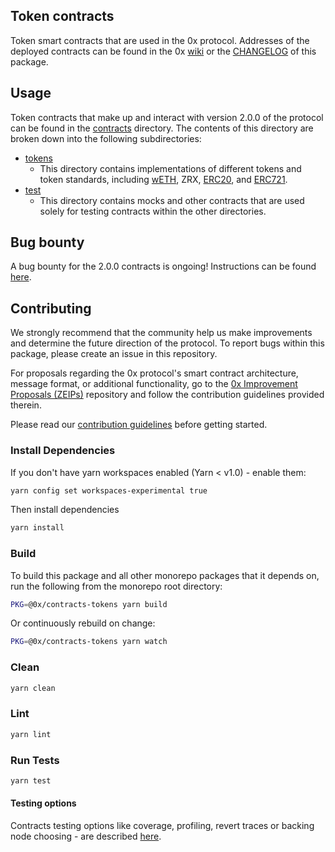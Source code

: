 ## Token contracts

Token smart contracts that are used in the 0x protocol. Addresses of the deployed contracts can be found in the 0x [wiki](https://0xproject.com/wiki#Deployed-Addresses) or the [CHANGELOG](./CHANGELOG.json) of this package.

## Usage

Token contracts that make up and interact with version 2.0.0 of the protocol can be found in the [contracts](./contracts) directory. The contents of this directory are broken down into the following subdirectories:

*   [tokens](./contracts/tokens)
    *   This directory contains implementations of different tokens and token standards, including [wETH](https://weth.io/), ZRX, [ERC20](https://github.com/ethereum/EIPs/blob/master/EIPS/eip-20.md), and [ERC721](https://github.com/ethereum/EIPs/blob/master/EIPS/eip-721.md).
*   [test](./contracts/test)
    *   This directory contains mocks and other contracts that are used solely for testing contracts within the other directories.

## Bug bounty

A bug bounty for the 2.0.0 contracts is ongoing! Instructions can be found [here](https://0xproject.com/wiki#Bug-Bounty).

## Contributing

We strongly recommend that the community help us make improvements and determine the future direction of the protocol. To report bugs within this package, please create an issue in this repository.

For proposals regarding the 0x protocol's smart contract architecture, message format, or additional functionality, go to the [0x Improvement Proposals (ZEIPs)](https://github.com/0xProject/ZEIPs) repository and follow the contribution guidelines provided therein.

Please read our [contribution guidelines](../../CONTRIBUTING.md) before getting started.

### Install Dependencies

If you don't have yarn workspaces enabled (Yarn < v1.0) - enable them:

```bash
yarn config set workspaces-experimental true
```

Then install dependencies

```bash
yarn install
```

### Build

To build this package and all other monorepo packages that it depends on, run the following from the monorepo root directory:

```bash
PKG=@0x/contracts-tokens yarn build
```

Or continuously rebuild on change:

```bash
PKG=@0x/contracts-tokens yarn watch
```

### Clean

```bash
yarn clean
```

### Lint

```bash
yarn lint
```

### Run Tests

```bash
yarn test
```

#### Testing options

Contracts testing options like coverage, profiling, revert traces or backing node choosing - are described [here](../TESTING.md).
